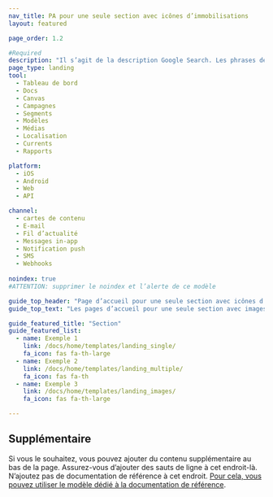 ```yaml
---
nav_title: PA pour une seule section avec icônes d’immobilisations
layout: featured

page_order: 1.2

#Required
description: "Il s’agit de la description Google Search. Les phrases de plus de 160 caractères seront tronquées… soyez concis !"
page_type: landing
tool:
  - Tableau de bord
  - Docs
  - Canvas
  - Campagnes
  - Segments
  - Modèles
  - Médias
  - Localisation
  - Currents
  - Rapports

platform:
  - iOS
  - Android
  - Web
  - API

channel:
  - cartes de contenu
  - E-mail
  - Fil d’actualité
  - Messages in-app
  - Notification push
  - SMS
  - Webhooks
  
noindex: true
#ATTENTION: supprimer le noindex et l’alerte de ce modèle

guide_top_header: "Page d’accueil pour une seule section avec icônes d’immobilisations"
guide_top_text: "Les pages d’accueil pour une seule section avec images sont idéales pour les grandes sections dont les pages sont peu voire pas divisées. Ce modèle-là utilise le paramètre de mise en page YAML « featured » ('layout: featured'), qui vous permet d’ajouter des informations complémentaires en bas de la page. Si vous avez besoin de plus de sections, utilisez la page d’accueil multisection à l’aide du paramètre de mise en page YAML 'dev_guide'."

guide_featured_title: "Section"
guide_featured_list:
  - name: Exemple 1
    link: /docs/home/templates/landing_single/
    fa_icon: fas fa-th-large
  - name: Exemple 2
    link: /docs/home/templates/landing_multiple/
    fa_icon: fas fa-th
  - name: Exemple 3
    link: /docs/home/templates/landing_images/
    fa_icon: fas fa-th-large

---
```


## Supplémentaire

Si vous le souhaitez, vous pouvez ajouter du contenu supplémentaire au bas de la page. Assurez-vous d’ajouter des sauts de ligne à cet endroit-là. N’ajoutez pas de documentation de référence à cet endroit. [Pour cela, vous pouvez utiliser le modèle dédié à la documentation de référence]({{site.baseurl}}/home/templates/reference/).

<br>

<br>
